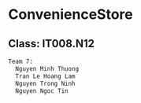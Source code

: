 # ConvenienceStore

## Class: IT008.N12
```txt
Team 7:
  Nguyen Minh Thuong
  Tran Le Hoang Lam
  Nguyen Trong Ninh
  Nguyen Ngoc Tin

